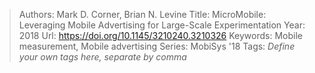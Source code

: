 > Authors: Mark D. Corner, Brian N. Levine
> Title: MicroMobile: Leveraging Mobile Advertising for Large-Scale Experimentation
> Year: 2018
> Url: https://doi.org/10.1145/3210240.3210326
> Keywords: Mobile measurement, Mobile advertising
> Series: MobiSys '18
> Tags: *Define your own tags here, separate by comma*